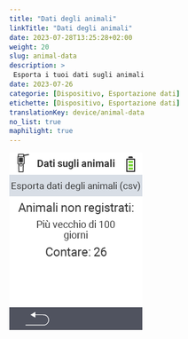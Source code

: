 ```yaml
---
title: "Dati degli animali"
linkTitle: "Dati degli animali"
date: 2023-07-28T13:25:28+02:00
weight: 20
slug: animal-data
description: >
 Esporta i tuoi dati sugli animali
date: 2023-07-26
categorie: [Dispositivo, Esportazione dati]
etichette: [Dispositivo, Esportazione dati]
translationKey: device/animal-data
no_list: true
maphilight: true
---
```

<img src="animal-data.png" alt="Gestione dati VitalControl" title="Gestione dati" usemap="#workmap" class="maphilight" />

<map name="workmap">
  <area shape="rect" coords="2,40,238,80" alt="Esporta dati animali (csv)" title="Esporta i tuoi dati sugli animali&#10;Clic del mouse: apri la documentazione" href="/it/docs/data-export/usb-drive/">

  <area shape="rect" coords="2,80,238,200" alt="Deregistra animali" title="Specifica l'età a partire dalla quale gli animali devono essere deregistrati&#10;Clic del mouse: apri la documentazione" href="/it/docs/device/data-management/animal-data/unregister-animal/">

  <area shape="rect" coords="2,282,120,319" alt="Indietro" title="Tutte le informazioni e le istruzioni per esportare i dati sugli animali possono essere trovate qui&#10;Clic del mouse: apri la documentazione" href="/it/docs/device/data-management/">
</map>
